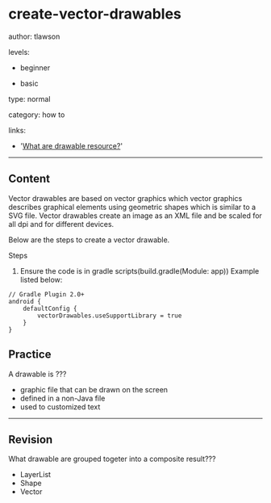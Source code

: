 # create-vector-drawables
author: tlawson

levels:

  - beginner

  - basic

type: normal

category: how to

links:

  - '[What are drawable resource?](https://developer.android.com/guide/topics/resources/drawable-resource.html)'

---
## Content

Vector drawables are based on vector graphics which vector graphics describes graphical elements using geometric shapes which is similar to a SVG file. Vector drawables create an image as an XML file and be scaled for all dpi and for different devices. 

Below are the steps to create a vector drawable. 

Steps
1. Ensure the code is in gradle scripts(build.gradle(Module: app))
Example listed below:

```
// Gradle Plugin 2.0+
android {
    defaultConfig {
        vectorDrawables.useSupportLibrary = true
    }
}
```

## Practice

A drawable is ???

* graphic file that can be drawn on the screen
* defined in a non-Java file
* used to customized text

---
## Revision

What drawable are grouped togeter into a composite result???

* LayerList
* Shape
* Vector

